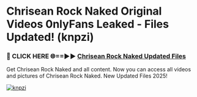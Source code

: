 # Chrisean Rock Naked Original Videos 0nlyFans Leaked - Files Updated! (knpzi)

<h3>🔴 CLICK HERE 🌐==►► <a href="https://tinyurl.com/up5wt9bj" rel="nofollow">Chrisean Rock Naked Updated Files</a></h3>

Get Chrisean Rock Naked and all content. Now you can access all videos and pictures of Chrisean Rock Naked. New Updated Files 2025!

[![knpzi](https://i.imgur.com/ABiUzMV.gif)](https://tinyurl.com/up5wt9bj)

